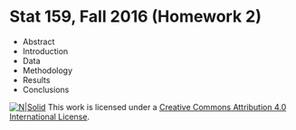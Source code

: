 # Stat 159, Fall 2016 (Homework 2)  

* Abstract
* Introduction
* Data
* Methodology
* Results
* Conclusions




[![N|Solid](https://i.creativecommons.org/l/by/4.0/88x31.png)](http://creativecommons.org/licenses/by/4.0/)
This work is licensed under a [Creative Commons Attribution 4.0 International License](http://creativecommons.org/licenses/by/4.0/).

